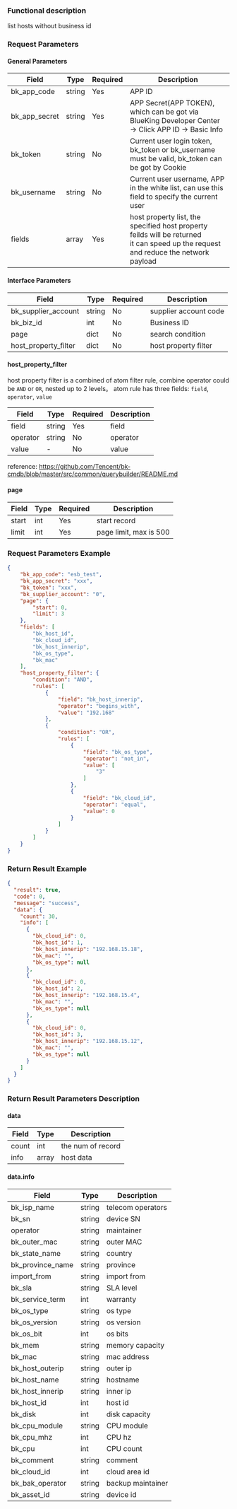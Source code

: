 ### Functional description

list hosts without business id

### Request Parameters


#### General Parameters

| Field | Type | Required |  Description |
|-----------|------------|--------|------------|
| bk_app_code  |  string    | Yes | APP ID     |
| bk_app_secret|  string    | Yes | APP Secret(APP TOKEN), which can be got via BlueKing Developer Center -&gt; Click APP ID -&gt; Basic Info  |
| bk_token     |  string    | No | Current user login token, bk_token or bk_username must be valid, bk_token can be got by Cookie |
| bk_username  |  string    | No | Current user username, APP in the white list, can use this field to specify the current user |
| fields  |  array   | Yes     | host property list, the specified host property feilds will be returned <br>it can speed up the request and reduce the network payload  |

#### Interface Parameters

| Field      |  Type      | Required   |  Description      |
|-----------|------------|--------|------------|
| bk_supplier_account | string     | No     | supplier account code |
| bk_biz_id | int        | No    | Business ID |
| page       |  dict    | No     | search condition |
| host_property_filter    |  dict  | No     | host property filter |

#### host_property_filter
host property filter is a combined of atom filter rule, combine operator could be `AND` or `OR`, nested up to 2 levels。
atom rule has three fields: `field`, `operator`, `value`

| Field      |  Type      | Required   |  Description      |
| ---  | ---  | --- |---  |
| field|string|Yes|field |
| operator|string|No|operator |available values: equal,not_equal,in,not_in,less,less_or_equal,greater,greater_or_equal,between,not_between |
| value| - | No| value|values's format depend on operator|

reference: <https://github.com/Tencent/bk-cmdb/blob/master/src/common/querybuilder/README.md>

#### page

| Field      |  Type      | Required   |  Description      |
|-----------|------------|--------|------------|
| start    |  int    | Yes     | start record |
| limit    |  int    | Yes     | page limit, max is 500 |


### Request Parameters Example

```json
{
    "bk_app_code": "esb_test",
    "bk_app_secret": "xxx",
    "bk_token": "xxx",
    "bk_supplier_account": "0",
    "page": {
        "start": 0,
        "limit": 3
    },
    "fields": [
        "bk_host_id",
        "bk_cloud_id",
        "bk_host_innerip",
        "bk_os_type",
        "bk_mac"
    ],
    "host_property_filter": {
        "condition": "AND",
        "rules": [
            {
                "field": "bk_host_innerip",
                "operator": "begins_with",
                "value": "192.168"
            },
            {
                "condition": "OR",
                "rules": [
                    {
                        "field": "bk_os_type",
                        "operator": "not_in",
                        "value": [
                            "3"
                        ]
                    },
                    {
                        "field": "bk_cloud_id",
                        "operator": "equal",
                        "value": 0
                    }
                ]
            }
        ]
    }
}
```

### Return Result Example

```json
{
  "result": true,
  "code": 0,
  "message": "success",
  "data": {
    "count": 30,
    "info": [
      {
        "bk_cloud_id": 0,
        "bk_host_id": 1,
        "bk_host_innerip": "192.168.15.18",
        "bk_mac": "",
        "bk_os_type": null
      },
      {
        "bk_cloud_id": 0,
        "bk_host_id": 2,
        "bk_host_innerip": "192.168.15.4",
        "bk_mac": "",
        "bk_os_type": null
      },
      {
        "bk_cloud_id": 0,
        "bk_host_id": 3,
        "bk_host_innerip": "192.168.15.12",
        "bk_mac": "",
        "bk_os_type": null
      }
    ]
  }
}
```

### Return Result Parameters Description

#### data

| Field      | Type      | Description      |
|-----------|-----------|-----------|
| count     | int       | the num of record |
| info      | array     | host data |

#### data.info
| Field      | Type      | Description      |
|---|---|---|
| bk_isp_name| string | telecom operators | 0: Others; 1: China Telecom; 2: China Unicom; 3: China Mobile |
| bk_sn | string | device SN |
| operator | string | maintainer |
| bk_outer_mac | string | outer MAC |
| bk_state_name | string | country | CN: China, please refer to CMDB web page for detailed value |
| bk_province_name | string | province |  |
| import_from | string | import from | 1:excel;2:agent;3:api |
| bk_sla | string | SLA level | 1:L1;2:L2;3:L3 |
| bk_service_term | int | warranty | 1-10 |
| bk_os_type | string | os type | 1:Linux;2:Windows;3:AIX |
| bk_os_version | string | os version |
| bk_os_bit | int | os bits |
| bk_mem | string | memory capacity |
| bk_mac | string | mac address |
| bk_host_outerip | string | outer ip |
| bk_host_name | string | hostname | 
| bk_host_innerip | string | inner ip |
| bk_host_id | int | host id |
| bk_disk | int | disk capacity |
| bk_cpu_module | string | CPU module |
| bk_cpu_mhz | int | CPU hz |
| bk_cpu | int | CPU count | 1-1000000
| bk_comment | string | comment |
| bk_cloud_id | int | cloud area id |
| bk_bak_operator | string | backup maintainer |
| bk_asset_id | string | device id |
